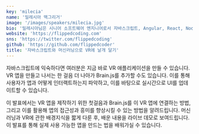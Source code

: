 ```yaml
---
key: 'milecia'
name: '밀레시아 맥그리거'
image: '/images/speakers/milecia.jpg'
bio: '밀레시아님은 시니어 소프트웨어 엔지니어로서 자바스크립트, Angular, React, Node, PHP, Python. .NET, SQL, AWS, Heroku, Azure 및 기타 웹 앱을 구축하기 위한 많은 도구를 사용해왔습니다. 기계와 항공우주공학 석사이기도 하며 머신러닝과 로봇공학에 관한 연구를 출판하기도 했습니다. 사람들이 직접 프로젝트를 통해 웹 개발을 배울 수 있도록 2017년 Flipped Coding을 시작했으며,  freeCodeCamp를 포함한 여러 매체에 소프트웨어의 다방면을 다루는 기사를 게재하고 있습니다. 지구 곳곳을 여행하며 머신러닝, PWA, 기술 경력 관리 등 개발에 관한 다양한 주제에 대해 발표하기도 합니다.'
website: 'https://flippedcoding.com'
sns: 'https://twitter.com/flippedcoding'
github: 'https://github.com/flippedcoder'
title: '자바스크립트와 머신러닝으로 VR에 날개 달기'
---
```


자바스크립트에 익숙하다면 여러분은 지금 바로 VR 애플리케이션을 만들 수 있습니다. VR 앱을 만들고 나서는 한 걸음 더 나아가 Brain.js를 추가할 수도 있습니다. 이를 통해 사용자가 앱과 어떻게 인터랙트하는지 파악하고, 이를 바탕으로 실시간으로 UI를 업데이트할 수 있습니다.


이 발표에서는 VR 앱을 제작하기 위한 첫걸음과 Brain.js를 이 VR 앱에 연결하는 방법, 그리고 이를 활용해 앱의 접근성과 흥미를 향상시킬 수 있는 방법을 알려드립니다. 머신러닝과 VR에 관한 배경지식을 짧게 다룬 후, 배운 내용을 라이브 데모로 보여드립니다. 이 발표를 통해 실제 사용 가능한 앱을 만드는 법을 배워가실 수 있습니다.
